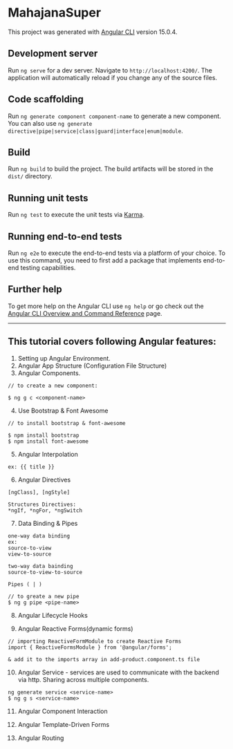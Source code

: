 # MahajanaSuper

This project was generated with [Angular CLI](https://github.com/angular/angular-cli) version 15.0.4.

## Development server

Run `ng serve` for a dev server. Navigate to `http://localhost:4200/`. The application will automatically reload if you change any of the source files.

## Code scaffolding

Run `ng generate component component-name` to generate a new component. You can also use `ng generate directive|pipe|service|class|guard|interface|enum|module`.

## Build

Run `ng build` to build the project. The build artifacts will be stored in the `dist/` directory.

## Running unit tests

Run `ng test` to execute the unit tests via [Karma](https://karma-runner.github.io).

## Running end-to-end tests

Run `ng e2e` to execute the end-to-end tests via a platform of your choice. To use this command, you need to first add a package that implements end-to-end testing capabilities.

## Further help

To get more help on the Angular CLI use `ng help` or go check out the [Angular CLI Overview and Command Reference](https://angular.io/cli) page.

---
## This tutorial covers following Angular features:
1. Setting up Angular Environment.
2. Angular App Structure (Configuration File Structure)
3. Angular Components.
```
// to create a new component:

$ ng g c <component-name>
```

4. Use Bootstrap & Font Awesome
```
// to install bootstrap & font-awesome

$ npm install bootstrap
$ npm install font-awesome
```

5. Angular Interpolation
```
ex: {{ title }}
```

6. Angular Directives
```
[ngClass], [ngStyle]

Structures Directives:
*ngIf, *ngFor, *ngSwitch
```

7. Data Binding & Pipes
```
one-way data binding
ex: 
source-to-view
view-to-source

two-way data bainding
source-to-view-to-source

Pipes ( | )

// to greate a new pipe
$ ng g pipe <pipe-name>
```

8. Angular Lifecycle Hooks

9. Angular Reactive Forms(dynamic forms)
```
// importing ReactiveFormModule to create Reactive Forms
import { ReactiveFormsModule } from '@angular/forms';

& add it to the imports array in add-product.component.ts file
```

10. Angular Service - services are used to communicate with the backend via http. Sharing across multiple components.
```
ng generate service <service-name>
$ ng g s <service-name>
```

11. Angular Component Interaction

12. Angular Template-Driven Forms

13. Angular Routing




